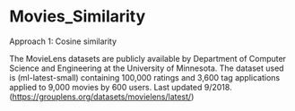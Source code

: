 # Movies_Similarity

Approach 1:
  Cosine similarity


The MovieLens datasets are publicly available by Department of Computer Science and Engineering at the University of Minnesota. The dataset used is (ml-latest-small) containing 100,000 ratings and 3,600 tag applications applied to 9,000 movies by 600 users. Last updated 9/2018. (https://grouplens.org/datasets/movielens/latest/)
